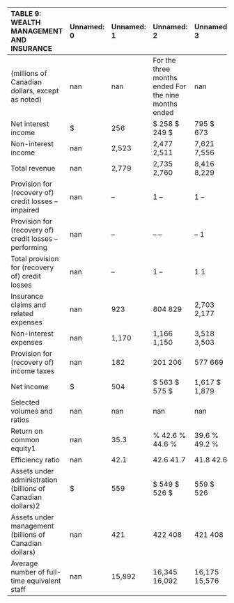 | TABLE 9: WEALTH MANAGEMENT AND INSURANCE                    | Unnamed: 0   | Unnamed: 1   | Unnamed: 2                                            | Unnamed: 3     |
|:------------------------------------------------------------|:-------------|:-------------|:------------------------------------------------------|:---------------|
| (millions of Canadian dollars, except as noted)             | nan          | nan          | For the three months ended  For the nine months ended | nan            |
| Net interest income                                         | $            | 256          | $ 258  $ 249  $                                       | 795  $ 673     |
| Non-interest income                                         | nan          | 2,523        | 2,477 2,511                                           | 7,621 7,556    |
| Total revenue                                               | nan          | 2,779        | 2,735 2,760                                           | 8,416 8,229    |
| Provision for (recovery of) credit losses – impaired        | nan          | –            | 1 –                                                   | 1 –            |
| Provision for (recovery of) credit losses – performing      | nan          | –            | – –                                                   | – 1            |
| Total provision for (recovery of) credit losses             | nan          | –            | 1 –                                                   | 1 1            |
| Insurance claims and related expenses                       | nan          | 923          | 804 829                                               | 2,703 2,177    |
| Non-interest expenses                                       | nan          | 1,170        | 1,166 1,150                                           | 3,518 3,503    |
| Provision for (recovery of) income taxes                    | nan          | 182          | 201 206                                               | 577 669        |
| Net income                                                  | $            | 504          | $ 563  $ 575  $                                       | 1,617  $ 1,879 |
| Selected volumes and ratios                                 | nan          | nan          | nan                                                   | nan            |
| Return on common equity1                                    | nan          | 35.3         | % 42.6 % 44.6 %                                       | 39.6 % 49.2 %  |
| Efficiency ratio                                            | nan          | 42.1         | 42.6 41.7                                             | 41.8 42.6      |
| Assets under administration (billions of Canadian dollars)2 | $            | 559          | $ 549  $ 526  $                                       | 559  $ 526     |
| Assets under management (billions of Canadian dollars)      | nan          | 421          | 422 408                                               | 421 408        |
| Average number of full-time equivalent staff                | nan          | 15,892       | 16,345 16,092                                         | 16,175 15,576  |